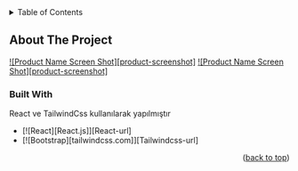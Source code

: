 


<!-- TABLE OF CONTENTS -->
<details>
  <summary>Table of Contents</summary>
  <ol>
    <li>
      <a href="#about-the-project">About The Project</a>
      <ul>
        <li><a href="#built-with">Built With</a></li>
      </ul>
    </li>
    <li>
      <a href="#getting-started">Getting Started</a>
      <ul>
        <li><a href="#prerequisites">Prerequisites</a></li>
        <li><a href="#installation">Installation</a></li>
      </ul>
    </li>
    <li><a href="#usage">Usage</a></li>
    <li><a href="#roadmap">Roadmap</a></li>
    <li><a href="#contributing">Contributing</a></li>
    <li><a href="#license">License</a></li>
    <li><a href="#contact">Contact</a></li>
    <li><a href="#acknowledgments">Acknowledgments</a></li>
  </ol>
</details>



<!-- ABOUT THE PROJECT -->
## About The Project

[![Product Name Screen Shot][product-screenshot]]((https://github.com/ZiyaOzgul/React-Weather-App/blob/master/img/Weather-app-2.png))
[![Product Name Screen Shot][product-screenshot]]((https://github.com/ZiyaOzgul/React-Weather-App/blob/master/img/Weather-app.png))



### Built With

React ve TailwindCss kullanılarak yapılmıştır 

* [![React][React.js]][React-url]
* [![Bootstrap][tailwindcss.com]][Tailwindcss-url]

<p align="right">(<a href="#readme-top">back to top</a>)</p>






